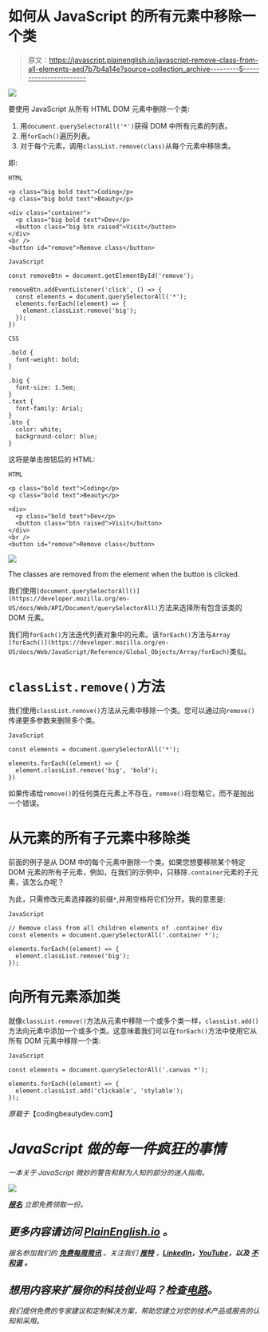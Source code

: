 # 如何从 JavaScript 的所有元素中移除一个类

> 原文：<https://javascript.plainenglish.io/javascript-remove-class-from-all-elements-aed7b7b4a14e?source=collection_archive---------5----------------------->

![](img/a99d8d0305010d18ec4aecc1ac97a5da.png)

要使用 JavaScript 从所有 HTML DOM 元素中删除一个类:

1.  用`document.querySelectorAll('*')`获得 DOM 中所有元素的列表。
2.  用`forEach()`遍历列表。
3.  对于每个元素，调用`classList.remove(class)`从每个元素中移除类。

即:

`HTML`

```
<p class="big bold text">Coding</p>
<p class="big bold text">Beauty</p>

<div class="container">
  <p class="big bold text">Dev</p>
  <button class="big btn raised">Visit</button>
</div>
<br />
<button id="remove">Remove class</button>
```

`JavaScript`

```
const removeBtn = document.getElementById('remove');

removeBtn.addEventListener('click', () => {
  const elements = document.querySelectorAll('*');
  elements.forEach((element) => {
    element.classList.remove('big');
  });
})
```

`CSS`

```
.bold {
  font-weight: bold;
}

.big {
  font-size: 1.5em;
}
.text {
  font-family: Arial;
}
.btn {
  color: white;
  background-color: blue;
}
```

这将是单击按钮后的 HTML:

`HTML`

```
<p class="bold text">Coding</p>
<p class="bold text">Beauty</p>

<div>
  <p class="bold text">Dev</p>
  <button class="btn raised">Visit</button>
</div>
<br />
<button id="remove">Remove class</button>
```

![](img/c50b96678174ae35dc39cc37d1c68e4b.png)

The classes are removed from the element when the button is clicked.

我们使用`[document.querySelectorAll()](https://developer.mozilla.org/en-US/docs/Web/API/Document/querySelectorAll)`方法来选择所有包含该类的 DOM 元素。

我们用`forEach()`方法迭代列表对象中的元素。该`forEach()`方法与`Array` `[forEach()](https://developer.mozilla.org/en-US/docs/Web/JavaScript/Reference/Global_Objects/Array/forEach)`类似。

# `classList.remove()`方法

我们使用`classList.remove()`方法从元素中移除一个类。您可以通过向`remove()`传递更多参数来删除多个类。

`JavaScript`

```
const elements = document.querySelectorAll('*');

elements.forEach((element) => {
  element.classList.remove('big', 'bold');
})
```

如果传递给`remove()`的任何类在元素上不存在，`remove()`将忽略它，而不是抛出一个错误。

# 从元素的所有子元素中移除类

前面的例子是从 DOM 中的每个元素中删除一个类。如果您想要移除某个特定 DOM 元素的所有子元素，例如，在我们的示例中，只移除`.container`元素的子元素，该怎么办呢？

为此，只需修改元素选择器的前缀`*`,并用空格将它们分开。我的意思是:

`JavaScript`

```
// Remove class from all children elements of .container div
const elements = document.querySelectorAll('.container *');

elements.forEach((element) => {
  element.classList.remove('big');
});
```

# 向所有元素添加类

就像`classList.remove()`方法从元素中移除一个或多个类一样，`classList.add()`方法向元素中添加一个或多个类。这意味着我们可以在`forEach()`方法中使用它从所有 DOM 元素中移除一个类:

`JavaScript`

```
const elements = document.querySelectorAll('.canvas *');

elements.forEach((element) => {
  element.classList.add('clickable', 'stylable');
});
```

*原载于*【codingbeautydev.com】

# *JavaScript 做的每一件疯狂的事情*

*一本关于 JavaScript 微妙的警告和鲜为人知的部分的迷人指南。*

*![](img/143ee152ba78025ea8643ba5b9726a20.png)*

*[**报名**](https://cbdev.link/d3c4eb) 立即免费领取一份。*

## *更多内容请访问 [PlainEnglish.io](https://plainenglish.io/) 。*

*报名参加我们的 [**免费每周简讯**](http://newsletter.plainenglish.io/) 。关注我们 [**推特**](https://twitter.com/inPlainEngHQ) ，[**LinkedIn**](https://www.linkedin.com/company/inplainenglish/)**，**[**YouTube**](https://www.youtube.com/channel/UCtipWUghju290NWcn8jhyAw)**，以及** [**不和谐**](https://discord.gg/GtDtUAvyhW) **。***

## *想用内容来扩展你的科技创业吗？检查[电路](https://circuit.ooo/?utm=publication-post-cta)。*

*我们提供免费的专家建议和定制解决方案，帮助您建立对您的技术产品或服务的认知和采用。*